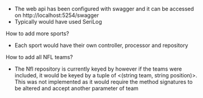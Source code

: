 - The web api has been configured with swagger and it can be accessed on http://localhost:5254/swagger
- Typically would have used SeriLog

How to add more sports?
- Each sport would have their own controller, processor and repository

How to add all NFL teams?
- The Nfl repository is currently keyed by <string position> however if the teams were included, it would be keyed by a tuple of <(string team, string position)>. This was not implemented as it would require the method signatures to be altered and accept another parameter of team
